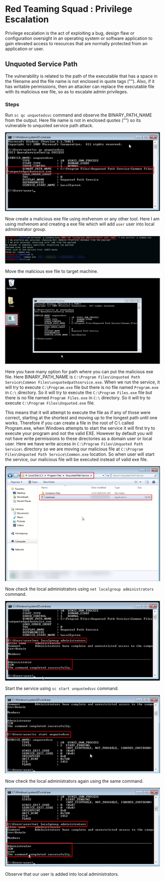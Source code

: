 # Red Teaming Squad : Privilege Escalation


Privilege escalation is the act of exploiting a bug, design flaw or configuration oversight in an operating system or software application to gain elevated access to resources that are normally protected from an application or user.


## Unquoted Service Path

The vulnerability is related to the path of the executable that has a space in the filename and the file name is not enclosed in quote tags (""). Also, if it has writable permissions, then an attacker can replace the executable file with its malicious exe file, so as to escalate admin privileges.

### Steps

Run ```sc qc unquotedsvc``` command and observe the BINARY_PATH_NAME from the output. Here file name is not in enclosed quotes ("") so its vulnerable to unquoted service path attack.

<kbd>![](Privilege_Escalation/1.png)</kbd>

Now create a malicious exe file using msfvenom or any other tool. Here I am using msfvenom and creating a exe file which will add ```user``` user into local administrator group. 

<kbd>![](Privilege_Escalation/2.png)</kbd>

Move the malicious exe file to target machine.

<kbd>![](Privilege_Escalation/3.png)</kbd>

Here you have many option for path where you can put the malicious exe file. Here BINARY_PATH_NAME is ```C:\Program Files\Unquoted Path Service\Common Files\unquotedpathservice.exe```. When we run the service, it will try to execute ```C:\Program.exe``` file but there is no file named ```Program.exe``` in ```C:\``` directory. So it will try to execute the ```C:\Program Files.exe``` file but there is no file named ```Program Files.exe``` in ```C:\``` directory. So it will try to execute ```C:\Program Files\Unquoted.exe``` file.

This means that it will attempt to execute the file as if any of those were correct, starting at the shortest and moving up to the longest path until one works. Therefore if you can create a file in the root of C:\ called Program.exe, when Windows attempts to start the service it will first try to execute your program and not the valid EXE. However by default you will not have write permissions to these directories as a domain user or local user. Here we have write access in ```C:\Program Files\Unquoted Path Service\``` directory so we are moving our malicious file at ```C:\Program Files\Unquoted Path Service\Common.exe``` location. So when user will start the service, our malicious file will be executed instead of valid exe file.

<kbd>![](Privilege_Escalation/4.png)</kbd>

Now check the local administrators using ```net localgroup administrators``` command.

<kbd>![](Privilege_Escalation/5.png)</kbd>

Start the service using ```sc start unquotedsvc``` command.

<kbd>![](Privilege_Escalation/6.png)</kbd>

Now check the local administrators again using the same command.

<kbd>![](Privilege_Escalation/7.png)</kbd>

Observe that our user is added into local administrators.